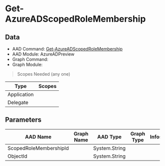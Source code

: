 # Get-AzureADScopedRoleMembership

## Data

+ AAD Command: [Get-AzureADScopedRoleMembership](https://docs.microsoft.com/en-us/powershell/module/AzureADPreview/Get-AzureADScopedRoleMembership)
+ AAD Module: AzureADPreview
+ Graph Command: 
+ Graph Module: 

> Scopes Needed (any one)

|Type|Scopes|
|---|---|
|Application||
|Delegate||

## Parameters

|AAD Name|Graph Name|AAD Type|Graph Type|Infos|
|---|---|---|---|---|
|ScopedRoleMembershipId||System.String|||
|ObjectId||System.String|||

